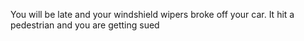 You will be late and your windshield wipers broke off your car. It hit a pedestrian and you are getting sued 